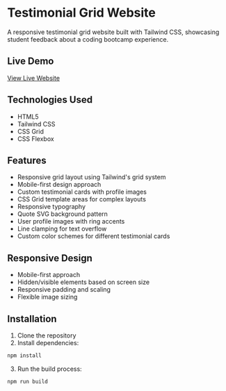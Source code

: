 # Testimonial Grid Website

A responsive testimonial grid website built with Tailwind CSS, showcasing student feedback about a coding bootcamp experience.

## Live Demo

[View Live Website](https://cook226.github.io/Grid-Website/)

## Technologies Used

- HTML5
- Tailwind CSS
- CSS Grid
- CSS Flexbox

## Features

- Responsive grid layout using Tailwind's grid system
- Mobile-first design approach
- Custom testimonial cards with profile images
- CSS Grid template areas for complex layouts
- Responsive typography
- Quote SVG background pattern
- User profile images with ring accents
- Line clamping for text overflow
- Custom color schemes for different testimonial cards

## Responsive Design

- Mobile-first approach
- Hidden/visible elements based on screen size
- Responsive padding and scaling
- Flexible image sizing

## Installation

1. Clone the repository
2. Install dependencies:

```bash
npm install
```

3. Run the build process:

```bash
npm run build
```
